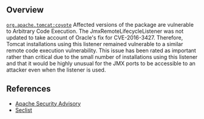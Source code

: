## Overview
[`org.apache.tomcat:coyote`](http://search.maven.org/#search%7Cga%7C1%7Ca%3A%22coyote%22)
Affected versions of the package are vulnerable to Arbitrary Code Execution. The JmxRemoteLifecycleListener was not updated to take account of Oracle's fix for CVE-2016-3427. Therefore, Tomcat installations using this listener remained vulnerable to a similar remote code execution vulnerability. This issue has been rated as important rather than critical due to the small number of installations using this listener and that it would be highly unusual for the JMX ports to be accessible to an attacker even when the listener is used.

## References
- [Apache Security Advisory](http://tomcat.apache.org/security-8.html#Fixed_in_Apache_Tomcat_8.5.9)
- [Seclist](http://seclists.org/bugtraq/2016/Dec/15)
